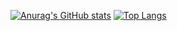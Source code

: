 [![Anurag's GitHub stats](https://github-readme-stats.vercel.app/api?username=prismOxO1)](https://github.com/prismOxO1/github-readme-stats)
[![Top Langs](https://github-readme-stats.vercel.app/api/top-langs/?username=prismOxO1)](https://github.com/prismOxO1/github-readme-stats)
